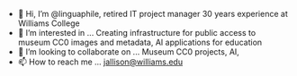 - 👋 Hi, I’m @linguaphile, retired IT project manager 30 years experience at Williams College
- 👀 I’m interested in ... Creating infrastructure for public access to museum CC0 images and metadata, AI applications for education
- 💞️ I’m looking to collaborate on ... Museum CC0 projects, AI, 
- 📫 How to reach me ... jallison@williams.edu

<!---
linguaphile/linguaphile is a ✨ special ✨ repository because its `README.md` (this file) appears on your GitHub profile.
You can click the Preview link to take a look at your changes.
--->
